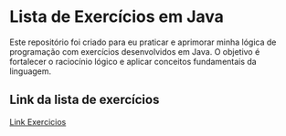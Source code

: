 # Lista de Exercícios em Java

Este repositório foi criado para eu praticar e aprimorar minha lógica de programação com exercícios desenvolvidos em Java. O objetivo é fortalecer o raciocínio lógico e aplicar conceitos fundamentais da linguagem.

## Link da lista de exercícios

[Link Exercicios](https://www.dio.me/articles/lista-de-exercicios-para-treinar-logica-de-programacao)


